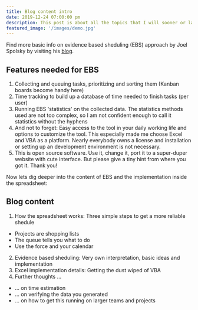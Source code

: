 ```yaml
---
title: Blog content intro
date: 2019-12-24 07:00:00 pm
description: This post is about all the topics that I will sooner or later cover with short articles in this blog. 
featured_image: '/images/demo.jpg'
---
```


Find more basic info on evidence based sheduling (EBS) approach by Joel Spolsky by visiting his <a href="https://www.joelonsoftware.com/2007/10/26/evidence-based-scheduling/">blog</a>.

## Features needed for EBS

1. Collecting and queuing tasks, prioritizing and sorting them (Kanban boards become handy here)
2. Time tracking to build up a database of time needed to finish tasks (per user)
3. Running EBS 'statistics' on the collected data. The statistics methods used are not too complex, so I am not confident enough to call it statistics without the hyphens
4. And not to forget: Easy access to the tool in your daily working life and options to customize the tool. This especially made me choose Excel and VBA as a platform.
Nearly everybody owns a license and installation or setting up an development environment is not necessary.
5. This is open source software. Use it, change it, port it to a super-duper website with cute interface. But please give a tiny hint from where you got it. Thank you! 

Now lets dig deeper into the content of EBS and the implementation inside the spreadsheet:

## Blog content

1. How the spreadsheet works: Three simple steps to get a more reliable shedule
* Projects are shopping lists
* The queue tells you what to do
* Use the force and your calendar
2. Evidence based sheduling: Very own interpretation, basic ideas and implementation
3. Excel implementation details: Getting the dust wiped of VBA
4. Further thoughts ...
* ... on time estimation 
* ... on verifying the data you generated
* ... on how to get this running on larger teams and projects